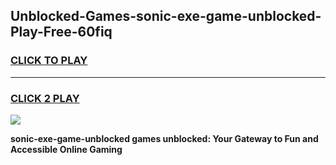 
## Unblocked-Games-sonic-exe-game-unblocked-Play-Free-60fiq
<h3>
<a href="https://premium76.site?title=sonic-exe-game-unblocked&ref=17A">CLICK TO PLAY</a></h3>
<hr>

<h3>
<a href="https://premium76.site?title=sonic-exe-game-unblocked&ref=17A">CLICK 2 PLAY</a>
  
</h3>

<a href="https://premium76.site?title=sonic-exe-game-unblocked&ref=17A"><img src="https://clearcache.store/games.png"></a>


**sonic-exe-game-unblocked games unblocked: Your Gateway to Fun and Accessible Online Gaming**
